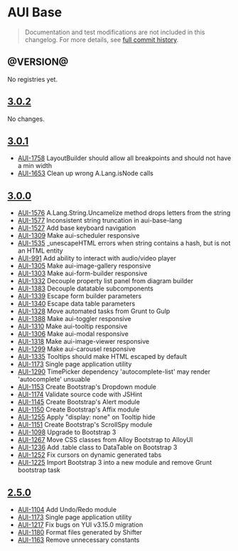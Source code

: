# AUI Base

> Documentation and test modifications are not included in this changelog. For more details, see [full commit history](https://github.com/liferay/alloy-ui/commits/master/src/aui-base).

## @VERSION@

No registries yet.

## [3.0.2](https://github.com/liferay/alloy-ui/releases/tag/3.0.2)

No changes.

## [3.0.1](https://github.com/liferay/alloy-ui/releases/tag/3.0.1)

* [AUI-1758](https://issues.liferay.com/browse/AUI-1758) LayoutBuilder should allow all breakpoints and should not have a min width
* [AUI-1653](https://issues.liferay.com/browse/AUI-1653) Clean up wrong A.Lang.isNode calls

## [3.0.0](https://github.com/liferay/alloy-ui/releases/tag/3.0.0)

* [AUI-1576](https://issues.liferay.com/browse/AUI-1576) A.Lang.String.Uncamelize method drops letters from the string
* [AUI-1577](https://issues.liferay.com/browse/AUI-1577) Inconsistent string truncation in aui-base-lang
* [AUI-1527](https://issues.liferay.com/browse/AUI-1527) Add base keyboard navigation
* [AUI-1309](https://issues.liferay.com/browse/AUI-1309) Make aui-scheduler responsive
* [AUI-1535](https://issues.liferay.com/browse/AUI-1535) _unescapeHTML errors when string contains a hash, but is not an HTML entity
* [AUI-991](https://issues.liferay.com/browse/AUI-991) Add ability to interact with audio/video player
* [AUI-1305](https://issues.liferay.com/browse/AUI-1305) Make aui-image-gallery responsive
* [AUI-1303](https://issues.liferay.com/browse/AUI-1303) Make aui-form-builder responsive
* [AUI-1332](https://issues.liferay.com/browse/AUI-1332) Decouple property list panel from diagram builder
* [AUI-1383](https://issues.liferay.com/browse/AUI-1383) Decouple datatable subcomponents
* [AUI-1339](https://issues.liferay.com/browse/AUI-1339) Escape form builder parameters
* [AUI-1340](https://issues.liferay.com/browse/AUI-1340) Escape data table parameters
* [AUI-1328](https://issues.liferay.com/browse/AUI-1328) Move automated tasks from Grunt to Gulp
* [AUI-1388](https://issues.liferay.com/browse/AUI-1388) Make aui-toggler responsive
* [AUI-1310](https://issues.liferay.com/browse/AUI-1310) Make aui-tooltip responsive
* [AUI-1306](https://issues.liferay.com/browse/AUI-1306) Make aui-modal responsive
* [AUI-1318](https://issues.liferay.com/browse/AUI-1318) Make aui-image-viewer responsive
* [AUI-1299](https://issues.liferay.com/browse/AUI-1299) Make aui-carousel responsive
* [AUI-1335](https://issues.liferay.com/browse/AUI-1335) Tooltips should make HTML escaped by default
* [AUI-1173](https://issues.liferay.com/browse/AUI-1173) Single page application utility
* [AUI-1290](https://issues.liferay.com/browse/AUI-1290) TimePicker dependency 'autocomplete-list' may render 'autocomplete' unsuable
* [AUI-1153](https://issues.liferay.com/browse/AUI-1153) Create Bootstrap's Dropdown module
* [AUI-1174](https://issues.liferay.com/browse/AUI-1174) Validate source code with JSHint
* [AUI-1145](https://issues.liferay.com/browse/AUI-1145) Create Bootstrap's Alert module
* [AUI-1150](https://issues.liferay.com/browse/AUI-1150) Create Bootstrap's Affix module
* [AUI-1255](https://issues.liferay.com/browse/AUI-1255) Apply "display: none" on Tooltip hide
* [AUI-1151](https://issues.liferay.com/browse/AUI-1151) Create Bootstrap's ScrollSpy module
* [AUI-1098](https://issues.liferay.com/browse/AUI-1098) Upgrade to Bootstrap 3
* [AUI-1267](https://issues.liferay.com/browse/AUI-1267) Move CSS classes from Alloy Bootstrap to AlloyUI
* [AUI-1236](https://issues.liferay.com/browse/AUI-1236) Add .table class to DataTable on Bootstrap 3
* [AUI-1252](https://issues.liferay.com/browse/AUI-1252) Fix cursors on dynamic generated tabs
* [AUI-1225](https://issues.liferay.com/browse/AUI-1225) Import Bootstrap 3 into a new module and remove Grunt bootstrap task

## [2.5.0](https://github.com/liferay/alloy-ui/releases/tag/2.5.0)

* [AUI-1104](https://issues.liferay.com/browse/AUI-1104) Add Undo/Redo module
* [AUI-1173](https://issues.liferay.com/browse/AUI-1173) Single page application utility
* [AUI-1217](https://issues.liferay.com/browse/AUI-1217) Fix bugs on YUI v3.15.0 migration
* [AUI-1180](https://issues.liferay.com/browse/AUI-1180) Format files generated by Shifter
* [AUI-1163](https://issues.liferay.com/browse/AUI-1163) Remove unnecessary constants
